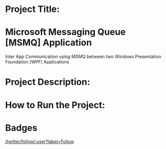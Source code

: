 # Project Title: 
# Microsoft Messaging Queue [MSMQ] Application
Inter App Communication using MSMQ between two Windows Presentation Foundation [WPF] Applications

# Project Description: 

# How to Run the Project: 

# Badges
[/twitter/follow/:user?label=Follow ](https://img.shields.io/github/repo-size/Samuel-Jaja/MSMQ_MVVM_Application)


